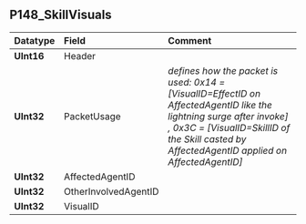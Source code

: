 ## P148\_SkillVisuals ##
| **Datatype** | **Field** | **Comment** |
|:-------------|:----------|:------------|
| **UInt16**   | Header    |             |
| **UInt32**   | PacketUsage | _defines how the packet is used: 0x14 = [VisualID=EffectID on AffectedAgentID like the lightning surge after invoke] , 0x3C = [VisualID=SkillID of the Skill casted by AffectedAgentID applied on AffectedAgentID]_  |
| **UInt32**   | AffectedAgentID |             |
| **UInt32**   | OtherInvolvedAgentID |             |
| **UInt32**   | VisualID  |             |